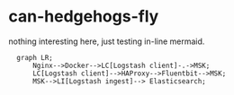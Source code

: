 # can-hedgehogs-fly

nothing interesting here, just testing in-line mermaid.


```mermaid
  graph LR;
      Nginx-->Docker-->LC[Logstash client]-.->MSK;
      LC[Logstash client]-->HAProxy-->Fluentbit-->MSK;
      MSK-->LI[Logstash ingest]--> Elasticsearch;
```
